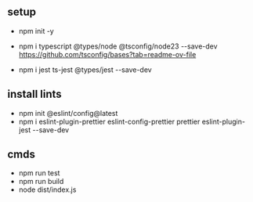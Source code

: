 ## setup 

- npm init -y
- npm i typescript @types/node @tsconfig/node23 --save-dev
https://github.com/tsconfig/bases?tab=readme-ov-file

- npm i jest ts-jest @types/jest --save-dev

## install lints
 - npm init @eslint/config@latest
 - npm i eslint-plugin-prettier eslint-config-prettier prettier eslint-plugin-jest --save-dev

## cmds
- npm run test
- npm run build
- node dist/index.js